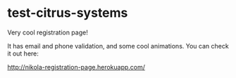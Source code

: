 # test-citrus-systems
Very cool registration page!

It has email and phone validation, and some cool animations. You can check it out here:

http://nikola-registration-page.herokuapp.com/
